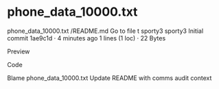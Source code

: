 # phone_data_10000.txt
phone_data_10000.txt
/README.md
Go to file
t
sporty3
sporty3
Initial commit
1ae9c1d
 · 
4 minutes ago
1 lines (1 loc) · 22 Bytes

Preview

Code

Blame
phone_data_10000.txt Update README with comms audit context
